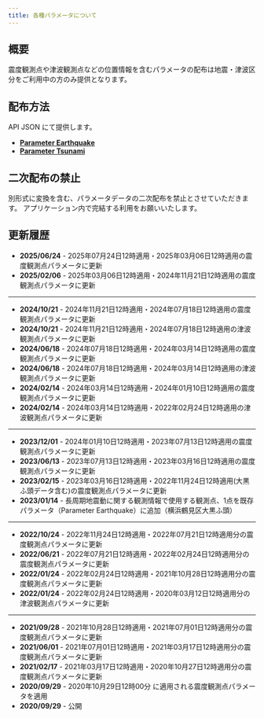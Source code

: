 ```yaml
---
title: 各種パラメータについて
---
```


## 概要

震度観測点や津波観測点などの位置情報を含むパラメータの配布は地震・津波区分をご利用中の方のみ提供となります。

## 配布方法

API JSON にて提供します。

* [**Parameter Earthquake**](/docs/reference/api/v2/parameter.earthquake.md)
* [**Parameter Tsunami**](/docs/reference/api/v2/parameter.tsunami.md)


## 二次配布の禁止

別形式に変換を含む、パラメータデータの二次配布を禁止とさせていただきます。
アプリケーション内で完結する利用をお願いいたします。


## 更新履歴

* **2025/06/24** - 2025年07月24日12時適用・2025年03月06日12時適用の震度観測点パラメータに更新
* **2025/02/06** - 2025年03月06日12時適用・2024年11月21日12時適用の震度観測点パラメータに更新
---
* **2024/10/21** - 2024年11月21日12時適用・2024年07月18日12時適用の震度観測点パラメータに更新
* **2024/10/21** - 2024年11月21日12時適用・2024年07月18日12時適用の津波観測点パラメータに更新
* **2024/06/18** - 2024年07月18日12時適用・2024年03月14日12時適用の震度観測点パラメータに更新
* **2024/06/18** - 2024年07月18日12時適用・2024年03月14日12時適用の津波観測点パラメータに更新
* **2024/02/14** - 2024年03月14日12時適用・2024年01月10日12時適用の震度観測点パラメータに更新
* **2024/02/14** - 2024年03月14日12時適用・2022年02月24日12時適用の津波観測点パラメータに更新
---
* **2023/12/01** - 2024年01月10日12時適用・2023年07月13日12時適用の震度観測点パラメータに更新
* **2023/06/13** - 2023年07月13日12時適用・2023年03月16日12時適用の震度観測点パラメータに更新
* **2023/02/15** - 2023年03月16日12時適用・2022年11月24日12時適用(大黒ふ頭データ含む)の震度観測点パラメータに更新
* **2023/01/14** - 長周期地震動に関する観測情報で使用する観測点、1点を既存パラメータ（Parameter Earthquake）に追加（横浜鶴見区大黒ふ頭）
---
* **2022/10/24** - 2022年11月24日12時適用・2022年07月21日12時適用分の震度観測点パラメータに更新
* **2022/06/21** - 2022年07月21日12時適用・2022年02月24日12時適用分の震度観測点パラメータに更新
* **2022/01/24** - 2022年02月24日12時適用・2021年10月28日12時適用分の震度観測点パラメータに更新
* **2022/01/24** - 2022年02月24日12時適用・2020年03月12日12時適用分の津波観測点パラメータに更新
---
* **2021/09/28** - 2021年10月28日12時適用・2021年07月01日12時適用分の震度観測点パラメータに更新
* **2021/06/01** - 2021年07月01日12時適用・2021年03月17日12時適用分の震度観測点パラメータに更新
* **2021/02/17** - 2021年03月17日12時適用・2020年10月27日12時適用分の震度観測点パラメータに更新
* **2020/09/29** - 2020年10月29日12時00分 に適用される震度観測点パラメータを適用
* **2020/09/29** - 公開
